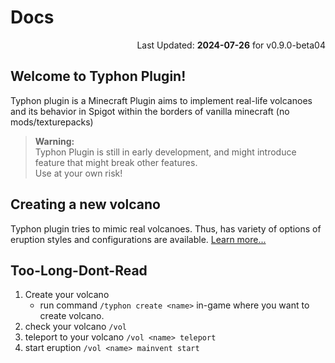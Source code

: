 # Docs
<p align="right">Last Updated: <b>2024-07-26</b> for v0.9.0-beta04</p>

## Welcome to Typhon Plugin!
Typhon plugin is a Minecraft Plugin aims to implement real-life volcanoes and its behavior in Spigot within the borders of vanilla minecraft (no mods/texturepacks)

> **Warning:**  
> Typhon Plugin is still in early development, and might introduce feature that might break other features.  
> Use at your own risk!

<!--
## Using Typhon Plugin with Gaia
Gaia is a new volcano management system that creates volcanoes, depending on your current world's size. [Learn more](/.github/docs/gaia.md)  
-->

## Creating a new volcano
Typhon plugin tries to mimic real volcanoes. Thus, has variety of options of eruption styles and configurations are available. [Learn more...](/.github/docs/volcano/index.md)  

## Too-Long-Dont-Read
1. Create your volcano
   - run command `/typhon create <name>` in-game where you want to create volcano.
2. check your volcano
    `/vol`
3. teleport to your volcano
    `/vol <name> teleport`
4. start eruption
    `/vol <name> mainvent start`
